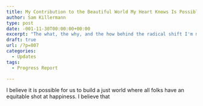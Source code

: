 ```yaml
---
title: My Contribution to the Beautiful World My Heart Knows Is Possible
author: Sam Killermann
type: post
date: -001-11-30T00:00:00+00:00
excerpt: "The what, the why, and the how behind the radical shift I'm making in my business. (+ a nudge for you to do the same)"
draft: true
url: /?p=807
categories:
  - Updates
tags:
  - Progress Report

---
```

I believe it is possible for us to build a just world where all folks have an equitable shot at happiness. I believe that